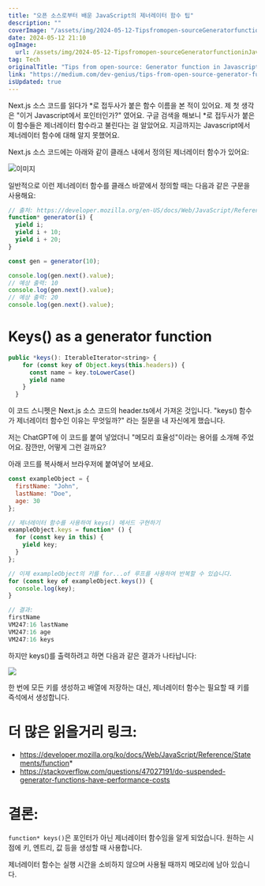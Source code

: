 ```yaml
---
title: "오픈 소스로부터 배운 JavaScript의 제너레이터 함수 팁"
description: ""
coverImage: "/assets/img/2024-05-12-Tipsfromopen-sourceGeneratorfunctioninJavascript_0.png"
date: 2024-05-12 21:10
ogImage: 
  url: /assets/img/2024-05-12-Tipsfromopen-sourceGeneratorfunctioninJavascript_0.png
tag: Tech
originalTitle: "Tips from open-source: Generator function in Javascript."
link: "https://medium.com/dev-genius/tips-from-open-source-generator-function-in-javascript-1093f9eabe47"
isUpdated: true
---
```





Next.js 소스 코드를 읽다가 *로 접두사가 붙은 함수 이름을 본 적이 있어요. 제 첫 생각은 "이거 Javascript에서 포인터인가?" 였어요. 구글 검색을 해보니 *로 접두사가 붙은 이 함수들은 제너레이터 함수라고 불린다는 걸 알았어요. 지금까지는 Javascript에서 제너레이터 함수에 대해 알지 못했어요.

Next.js 소스 코드에는 아래와 같이 클래스 내에서 정의된 제너레이터 함수가 있어요:

![이미지](/assets/img/2024-05-12-Tipsfromopen-sourceGeneratorfunctioninJavascript_0.png)

일반적으로 이런 제너레이터 함수를 클래스 바깥에서 정의할 때는 다음과 같은 구문을 사용해요:



```js
// 출처: https://developer.mozilla.org/en-US/docs/Web/JavaScript/Reference/Statements/function*
function* generator(i) {
  yield i;
  yield i + 10;
  yield i + 20;
}

const gen = generator(10);

console.log(gen.next().value);
// 예상 출력: 10
console.log(gen.next().value);
// 예상 출력: 20
console.log(gen.next().value);
```

# Keys() as a generator function

```js
public *keys(): IterableIterator<string> {
    for (const key of Object.keys(this.headers)) {
      const name = key.toLowerCase()
      yield name
    }
  }
```

이 코드 스니펫은 Next.js 소스 코드의 header.ts에서 가져온 것입니다. "keys() 함수가 제너레이터 함수인 이유는 무엇일까?" 라는 질문을 내 자신에게 했습니다.



저는 ChatGPT에 이 코드를 붙여 넣었더니 "메모리 효율성"이라는 용어를 소개해 주었어요. 잠깐만, 어떻게 그런 걸까요?

아래 코드를 복사해서 브라우저에 붙여넣어 보세요.

```js
const exampleObject = {
  firstName: "John",
  lastName: "Doe",
  age: 30
};

// 제너레이터 함수를 사용하여 keys() 메서드 구현하기
exampleObject.keys = function* () {
  for (const key in this) {
    yield key;
  }
};

// 이제 exampleObject의 키를 for...of 루프를 사용하여 반복할 수 있습니다.
for (const key of exampleObject.keys()) {
  console.log(key);
}

// 결과:
firstName
VM247:16 lastName
VM247:16 age
VM247:16 keys
```

하지만 keys()를 출력하려고 하면 다음과 같은 결과가 나타납니다:



<img src="/assets/img/2024-05-12-Tipsfromopen-sourceGeneratorfunctioninJavascript_1.png" />

한 번에 모든 키를 생성하고 배열에 저장하는 대신, 제너레이터 함수는 필요할 때 키를 즉석에서 생성합니다.

# 더 많은 읽을거리 링크:

- https://developer.mozilla.org/ko/docs/Web/JavaScript/Reference/Statements/function*
- https://stackoverflow.com/questions/47027191/do-suspended-generator-functions-have-performance-costs



# 결론:

`function* keys()`은 포인터가 아닌 제너레이터 함수임을 알게 되었습니다. 원하는 시점에 키, 엔트리, 값 등을 생성할 때 사용합니다.

제너레이터 함수는 실행 시간을 소비하지 않으며 사용될 때까지 메모리에 남아 있습니다.